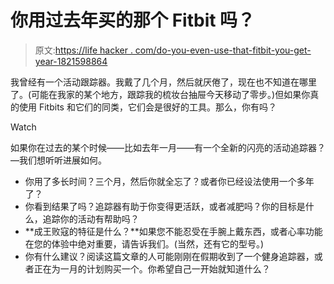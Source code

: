 # 你用过去年买的那个 Fitbit 吗？

> 原文:[https://life hacker . com/do-you-even-use-that-fitbit-you-get-year-1821598864](https://lifehacker.com/did-you-ever-use-that-fitbit-you-got-last-year-1821598864)

我曾经有一个活动跟踪器。我戴了几个月，然后就厌倦了，现在也不知道在哪里了。(可能在我家的某个地方，跟踪我的梳妆台抽屉今天移动了零步。)但如果你真的使用 Fitbits 和它们的同类，它们会是很好的工具。那么，你有吗？

Watch

如果你在过去的某个时候——比如去年一月——有一个全新的闪亮的活动追踪器？—我们想听听进展如何。

*   你用了多长时间？三个月，然后你就全忘了？或者你已经设法使用一个多年了？
*   你看到结果了吗？追踪器有助于你变得更活跃，或者减肥吗？你的目标是什么，追踪你的活动有帮助吗？
*   **成王败寇的特征是什么？**如果您不能忍受在手腕上戴东西，或者心率功能在您的体验中绝对重要，请告诉我们。(当然，还有它的型号。)
*   你有什么建议？阅读这篇文章的人可能刚刚在假期收到了一个健身追踪器，或者正在为一月的计划购买一个。你希望自己一开始就知道什么？
